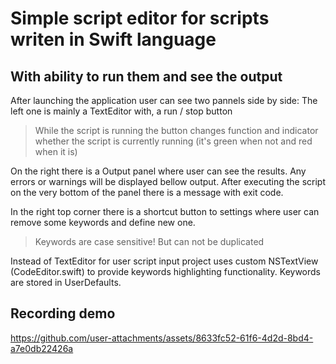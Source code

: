 # Simple script editor for scripts writen in Swift language
## With ability to run them and see the output

After launching the application user can see two pannels side by side:
The left one is mainly a TextEditor with, 
a run / stop button 
> While the script is running the button changes function
and indicator whether the script is currently running (it's green when not and red when it is)

On the right there is a Output panel where user can see the results.
Any errors or warnings will be displayed bellow output.
After executing the script on the very bottom of the panel there is a message with exit code.

In the right top corner there is a shortcut button to settings where user can remove some keywords and define new one.
> Keywords are case sensitive! But can not be duplicated

Instead of TextEditor for user script input project uses custom NSTextView (CodeEditor.swift) to provide keywords highlighting functionality.
Keywords are stored in UserDefaults.

## Recording demo

https://github.com/user-attachments/assets/8633fc52-61f6-4d2d-8bd4-a7e0db22426a

